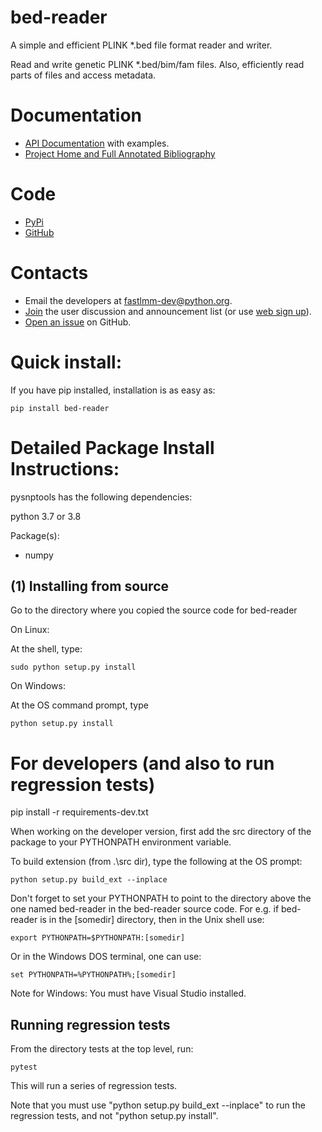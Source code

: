 bed-reader
====================

A simple and efficient PLINK \*.bed file format reader and writer.

Read and write genetic PLINK \*.bed/bim/fam files.
Also, efficiently read parts of files and access metadata.

Documentation
=================================

* [API Documentation](http://fastlmm.github.io/bed-reader/) with examples.
* [Project Home and Full Annotated Bibliography](https://fastlmm.github.io/)

Code
=================================
* [PyPi](https://pypi.org/project/bed-reader/)
* [GitHub](https://github.com/fastlmm/bed-reader)

Contacts
=================================

* Email the developers at fastlmm-dev@python.org.
* [Join](mailto:fastlmm-user-join@python.org?subject=Subscribe) the user discussion and announcement list (or use [web sign up](https://mail.python.org/mailman3/lists/fastlmm-user.python.org)).
* [Open an issue](https://github.com/fastlmm/PySnpTools/issues) on GitHub.


Quick install:
====================

If you have pip installed, installation is as easy as:

    pip install bed-reader


Detailed Package Install Instructions:
========================================

pysnptools has the following dependencies:

python 3.7 or 3.8

Package(s):

* numpy

(1) Installing from source
-----------------------------------------

Go to the directory where you copied the source code for bed-reader

On Linux:

At the shell, type: 

    sudo python setup.py install


On Windows:

At the OS command prompt, type 

    python setup.py install



For developers (and also to run regression tests)
=========================================================

pip install -r requirements-dev.txt

When working on the developer version, first add the src directory of the package to your PYTHONPATH 
environment variable.

To build extension (from .\src dir), type the following at the OS prompt:

    python setup.py build_ext --inplace

Don't forget to set your PYTHONPATH to point to the directory above the one named bed-reader in
the bed-reader source code. For e.g. if bed-reader is in the [somedir] directory, then
in the Unix shell use:

    export PYTHONPATH=$PYTHONPATH:[somedir]

Or in the Windows DOS terminal,
one can use: 

    set PYTHONPATH=%PYTHONPATH%;[somedir]

Note for Windows: You must have Visual Studio installed.

Running regression tests
-----------------------------

From the directory tests at the top level, run:

    pytest

This will run a series of regression tests.

Note that you must use "python setup.py build_ext --inplace" to run the 
regression tests, and not "python setup.py install".
